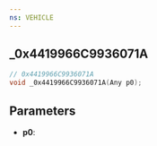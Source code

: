 ```yaml
---
ns: VEHICLE
---
```

## _0x4419966C9936071A

```c
// 0x4419966C9936071A
void _0x4419966C9936071A(Any p0);
```


## Parameters
* **p0**: 

